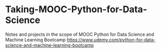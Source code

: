 # Taking-MOOC-Python-for-Data-Science
Notes and projects in the scope of MOOC Python for Data Science and Machine Learning Bootcamp
https://www.udemy.com/python-for-data-science-and-machine-learning-bootcamp
